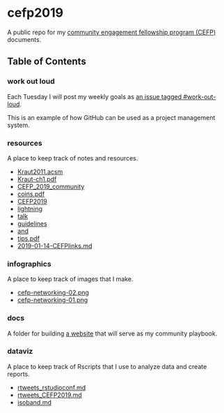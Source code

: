 # cefp2019
 
A public repo for my [community engagement fellowship program (CEFP)](https://www.aaas.org/programs/community-engagement-fellows) documents.

## Table of Contents

### work out loud

Each Tuesday I will post my weekly goals as [an issue tagged #work-out-loud](https://github.com/raynamharris/cefp2019/issues?utf8=%E2%9C%93&q=is%3Aissue+label%3Awork-out-loud+).

This is an example of how GitHub can be used as a project management system. 


### resources

A place to keep track of notes and resources.
 
- [Kraut2011.acsm](resources/Kraut2011.acsm)
- [Kraut-ch1.pdf](resources/Kraut-ch1.pdf)
- [CEFP_2019_community](resources/CEFP_2019_community)
- [coins.pdf](resources/coins.pdf)
- [CEFP2019](resources/CEFP2019)
- [lightning](resources/lightning)
- [talk](resources/talk)
- [guidelines](resources/guidelines)
- [and](resources/and)
- [tips.pdf](resources/tips.pdf)
- [2019-01-14-CEFPlinks.md](resources/2019-01-14-CEFPlinks.md)

### infographics

A place to keep track of images that I make.
 
- [cefp-networking-02.png](infographics/cefp-networking-02.png)
- [cefp-networking-01.png](infographics/cefp-networking-01.png)

### docs

A folder for building [a website](https://raynamharris.github.io/cefp2019/) that will serve as my community playbook.  
 

### dataviz

A place to keep track of Rscripts that I use to analyze data and create reports.
 
- [rtweets_rstudioconf.md](dataviz/rtweets_rstudioconf.md)
- [rtweets_CEFP2019.md](dataviz/rtweets_CEFP2019.md)
- [isoband.md](dataviz/isoband.md)
